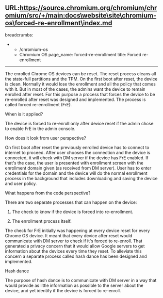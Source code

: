 URL:https://source.chromium.org/chromium/chromium/src/+/main:docs\website\site\chromium-os\forced-re-enrollment\index.md
---
breadcrumbs:
- - /chromium-os
  - Chromium OS
page_name: forced-re-enrollment
title: Forced re-enrollment
---

The enrolled Chrome OS devices can be reset. The reset process cleans all the
state-full partitions and the TPM. On the first boot after reset, the device is
clean. Normally it would lose the enrollment and all the policy that comes with
it. But in most of the cases, the admins want the device to remain enrolled
after reset. For this purpose a process that forces the device to be re-enrolled
after reset was designed and implemented. The process is called forced
re-enrollment (FrE).

When is it applied?

The device is forced to re-enroll only after device reset if the admin chose to
enable FrE in the admin console.

How does it look from user perspective?

On first boot after reset the previously enrolled device has to connect to
internet to proceed. After user chooses the connection and the device is
connected, it will check with DM server if the device has FrE enabled. If that's
the case, the user is presented with enrollment screen with the enrollment
domain given (as received from DM server). User has to enter credentials for the
domain and the device will do the normal enrollment process in the background
that includes downloading and saving the device and user policy.

What happens from the code perspective?

There are two separate processes that can happen on the device:

1. The check to know if the device is forced into re-enrollment.

2. The enrollment process itself.

The check for FrE initially was happening at every device reset for every Chrome
OS device. It meant that every device after reset would communicate with DM
server to check if it's forced to re-enroll. That generated a privacy concern
that it would allow Google servers to get information about the devices every
time they reset. To alleviate this concern a separate process called hash dance
has been designed and implemented.

Hash dance

The purpose of hash dance is to communicate with DM server in a way that would
provide as little information as possible to the server about the device, and
yet identify if the device is forced to re-enroll.
